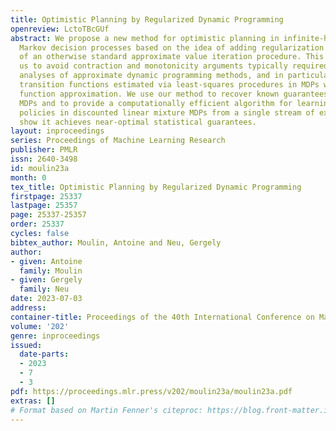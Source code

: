 ```yaml
---
title: Optimistic Planning by Regularized Dynamic Programming
openreview: LctoTBcGUf
abstract: We propose a new method for optimistic planning in infinite-horizon discounted
  Markov decision processes based on the idea of adding regularization to the updates
  of an otherwise standard approximate value iteration procedure. This technique allows
  us to avoid contraction and monotonicity arguments typically required by existing
  analyses of approximate dynamic programming methods, and in particular to use approximate
  transition functions estimated via least-squares procedures in MDPs with linear
  function approximation. We use our method to recover known guarantees in tabular
  MDPs and to provide a computationally efficient algorithm for learning near-optimal
  policies in discounted linear mixture MDPs from a single stream of experience, and
  show it achieves near-optimal statistical guarantees.
layout: inproceedings
series: Proceedings of Machine Learning Research
publisher: PMLR
issn: 2640-3498
id: moulin23a
month: 0
tex_title: Optimistic Planning by Regularized Dynamic Programming
firstpage: 25337
lastpage: 25357
page: 25337-25357
order: 25337
cycles: false
bibtex_author: Moulin, Antoine and Neu, Gergely
author:
- given: Antoine
  family: Moulin
- given: Gergely
  family: Neu
date: 2023-07-03
address: 
container-title: Proceedings of the 40th International Conference on Machine Learning
volume: '202'
genre: inproceedings
issued:
  date-parts:
  - 2023
  - 7
  - 3
pdf: https://proceedings.mlr.press/v202/moulin23a/moulin23a.pdf
extras: []
# Format based on Martin Fenner's citeproc: https://blog.front-matter.io/posts/citeproc-yaml-for-bibliographies/
---
```

